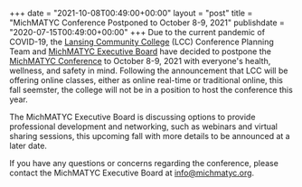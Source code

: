 +++
date = "2021-10-08T00:49:00+00:00"
layout = "post"
title = "MichMATYC Conference Postponed to October 8-9, 2021"
publishdate = "2020-07-15T00:49:00+00:00"
+++
Due to the current pandemic of COVID-19, the <a href="http://internal.lcc.edu/mathematics/">Lansing Community College</a> (LCC) Conference Planning Team and <a href="http://michmatyc.org/people">MichMATYC Executive Board</a> have decided to postpone the <a href="bit.ly/michmatyc2021">MichMATYC Conference</a> to October 8-9, 2021 with everyone's health, wellness, and safety in mind. Following the announcement that LCC will be offering online classes, either as online real-time or traditional online, this fall seemster, the college will not be in a position to host the conference this year.</br>

The MichMATYC Executive Board is discussing options to provide professional development and networking, such as webinars and virtual sharing sessions, this upcoming fall with more details to be announced at a later date.</br>

If you have any questions or concerns regarding the conference, please contact the MichMATYC Executive Board at <a href="mailto:info@michmatyc.org">info@michmatyc.org</a>.

